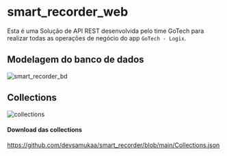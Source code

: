 # smart_recorder_web
Esta é uma Solução de API REST desenvolvida pelo time GoTech para realizar todas as operações de negócio do app `GoTech - Logix`.

## Modelagem do banco de dados
![smart_recorder_bd](https://user-images.githubusercontent.com/20603071/140619870-0ca4c7ce-6d0d-4cdc-894e-1aa739ecae7c.png)

## Collections
![collections](https://user-images.githubusercontent.com/20603071/140620018-1e17fe25-4a55-4cf9-9b1a-e5d9da4a8444.png)

#### Download das collections

https://github.com/devsamukaa/smart_recorder/blob/main/Collections.json
